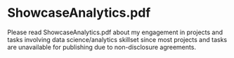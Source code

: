 # ShowcaseAnalytics.pdf
Please read ShowcaseAnalytics.pdf about my engagement in projects and tasks involving data science/analytics skillset since most projects and tasks are unavailable for publishing due to non-disclosure agreements.
